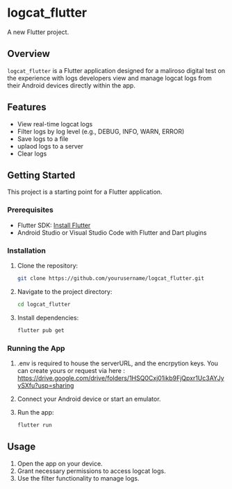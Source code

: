 # logcat_flutter

A new Flutter project.

## Overview

`logcat_flutter` is a Flutter application designed for a maliroso digital test on the experience with logs developers view and manage logcat logs from their Android devices directly within the app.

## Features

- View real-time logcat logs
- Filter logs by log level (e.g., DEBUG, INFO, WARN, ERROR)
- Save logs to a file
- uplaod logs to a server
- Clear logs

## Getting Started

This project is a starting point for a Flutter application.

### Prerequisites

- Flutter SDK: [Install Flutter](https://flutter.dev/docs/get-started/install)
- Android Studio or Visual Studio Code with Flutter and Dart plugins

### Installation

1. Clone the repository:

    ```sh
    git clone https://github.com/yourusername/logcat_flutter.git
    ```

2. Navigate to the project directory:

    ```sh
    cd logcat_flutter
    ```

3. Install dependencies:

    ```sh
    flutter pub get
    ```

### Running the App

1. .env is required to house the serverURL, and the encrpytion keys. You can create yours or request via here :
<https://drive.google.com/drive/folders/1HSQ0Cxj01ikb9FjQpxr1Uc3AYJyySXfu?usp=sharing>
2. Connect your Android device or start an emulator.
3. Run the app:

    ```sh
    flutter run
    ```

## Usage

1. Open the app on your device.
2. Grant necessary permissions to access logcat logs.
3. Use the filter functionality to manage logs.
